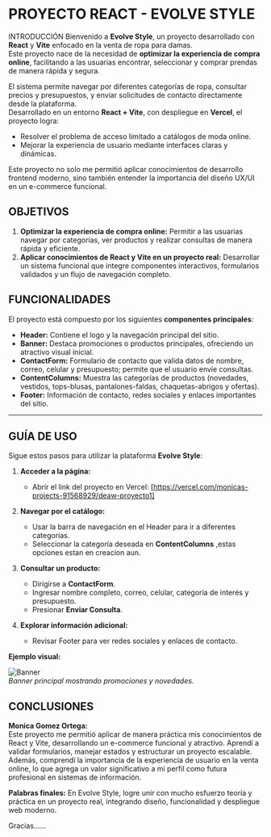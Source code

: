 # PROYECTO REACT - EVOLVE STYLE

 INTRODUCCIÓN
Bienvenido a **Evolve Style**, un proyecto desarrollado con **React** y **Vite** enfocado en la venta de ropa para damas.  
Este proyecto nace de la necesidad de **optimizar la experiencia de compra online**, facilitando a las usuarias encontrar, seleccionar y comprar prendas de manera rápida y segura.  

El sistema permite navegar por diferentes categorías de ropa, consultar precios y presupuestos, y enviar solicitudes de contacto directamente desde la plataforma.  
Desarrollado en un entorno **React + Vite**, con despliegue en **Vercel**, el proyecto logra:  
- Resolver el problema de acceso limitado a catálogos de moda online.  
- Mejorar la experiencia de usuario mediante interfaces claras y dinámicas.  

Este proyecto no solo me permitió aplicar conocimientos de desarrollo frontend moderno, sino también entender la importancia del diseño UX/UI en un e-commerce funcional.

## OBJETIVOS
1. **Optimizar la experiencia de compra online:** Permitir a las usuarias navegar por categorías, ver productos y realizar consultas de manera rápida y eficiente.  
2. **Aplicar conocimientos de React y Vite en un proyecto real:** Desarrollar un sistema funcional que integre componentes interactivos, formularios validados y un flujo de navegación completo.  

## FUNCIONALIDADES
El proyecto está compuesto por los siguientes **componentes principales**:

- **Header:** Contiene el logo y la navegación principal del sitio.  
- **Banner:** Destaca promociones o productos principales, ofreciendo un atractivo visual inicial.  
- **ContactForm:** Formulario de contacto que valida datos de nombre, correo, celular y presupuesto; permite que el usuario envíe consultas.  
- **ContentColumns:** Muestra las categorías de productos (novedades, vestidos, tops-blusas, pantalones-faldas, chaquetas-abrigos y ofertas).  
- **Footer:** Información de contacto, redes sociales y enlaces importantes del sitio.  

---

## GUÍA DE USO
Sigue estos pasos para utilizar la plataforma **Evolve Style**:

1. **Acceder a la página:**  
   - Abrir el link del proyecto en Vercel: [https://vercel.com/monicas-projects-91568929/deaw-proyecto1]

2. **Navegar por el catálogo:**  
   - Usar la barra de navegación en el Header para ir a diferentes categorías.  
   - Seleccionar la categoría deseada en **ContentColumns** ,estas opciones estan en creacion aun.  

3. **Consultar un producto:**  
   - Dirigirse a **ContactForm**.  
   - Ingresar nombre completo, correo, celular, categoría de interés y presupuesto.  
   - Presionar **Enviar Consulta**.  
    

4. **Explorar información adicional:**  
   - Revisar Footer para ver redes sociales y enlaces de contacto.

**Ejemplo visual:**

![ Banner](./src/assets/banner-IMAG3.jpeg)  
*Banner principal mostrando promociones y novedades.*

## CONCLUSIONES
**Monica Gomez Ortega:**  
Este proyecto me permitió aplicar de manera práctica mis conocimientos de React y Vite, desarrollando un e-commerce funcional y atractivo. Aprendí a validar formularios, manejar estados y estructurar un proyecto escalable. Además, comprendí la importancia de la experiencia de usuario en la venta online, lo que agrega un valor significativo a mi perfil como futura profesional en sistemas de información.  

**Palabras finales:** En Evolve Style, logre unir con mucho esfuerzo teoría y práctica en un proyecto real, integrando diseño, funcionalidad y despliegue web moderno.

Gracias...... 



